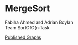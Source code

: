 # MergeSort

Fabiha Ahmed and Adrian Boylan
<br>
Team SortOfO(n)Task

<a href="https://docs.google.com/document/d/1HWVGfYtKduRyJalaryYIeB0RdUeTGzMeFF-bItQFS5c/pub">Published Graphs</a>
